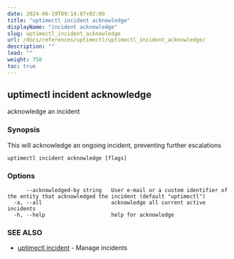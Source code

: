 ```yaml
---
date: 2024-06-19T09:14:07+02:00
title: "uptimectl incident acknowledge"
displayName: "incident acknowledge"
slug: uptimectl_incident_acknowledge
url: /docs/references/uptimectl/uptimectl_incident_acknowledge/
description: ""
lead: ""
weight: 750
toc: true
---
```

## uptimectl incident acknowledge

acknowledge an incident

### Synopsis

This will acknowledge an ongoing incident, preventing further escalations

```
uptimectl incident acknowledge [flags]
```

### Options

```
      --acknowledged-by string   User e-mail or a custom identifier of the entity that acknowledged the incident (default "uptimectl")
  -a, --all                      acknowledge all current active incidents
  -h, --help                     help for acknowledge
```

### SEE ALSO

* [uptimectl incident](/docs/references/uptimectl/uptimectl_incident/)	 - Manage incidents

